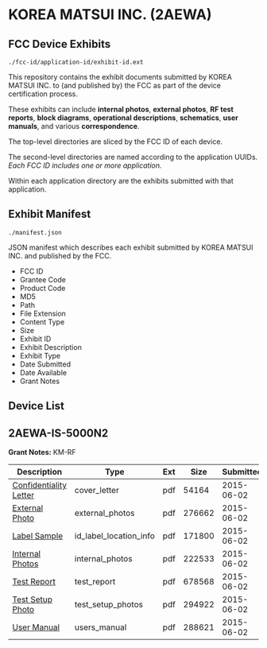 # KOREA MATSUI INC. (2AEWA)
## FCC Device Exhibits

```
./fcc-id/application-id/exhibit-id.ext
```

This repository contains the exhibit documents submitted by KOREA MATSUI INC. to (and published by) the FCC as part of the device certification process.

These exhibits can include **internal photos**, **external photos**, **RF test reports**, **block diagrams**, **operational descriptions**, **schematics**, **user manuals**, and various **correspondence**.

The top-level directories are sliced by the FCC ID of each device.

The second-level directories are named according to the application UUIDs. *Each FCC ID includes one or more application.*

Within each application directory are the exhibits submitted with that application. 

## Exhibit Manifest

```
./manifest.json
```

JSON manifest which describes each exhibit submitted by KOREA MATSUI INC. and published by the FCC.

- FCC ID
- Grantee Code
- Product Code
- MD5
- Path
- File Extension
- Content Type
- Size
- Exhibit ID
- Exhibit Description
- Exhibit Type
- Date Submitted
- Date Available
- Grant Notes

## Device List
## 2AEWA-IS-5000N2
**Grant Notes:** KM-RF

| Description | Type | Ext | Size | Submitted | Available |
| ----------- | ---- | --- | ---- | --------- | --------- |
| [Confidentiality Letter](2AEWA-IS-5000N2/c7159d273ebf139b869d5c21da1e9e2e/2633691.pdf) | cover_letter | pdf | 54164 | 2015-06-02 | 2015-06-02 |
| [External Photo](2AEWA-IS-5000N2/c7159d273ebf139b869d5c21da1e9e2e/2633692.pdf) | external_photos | pdf | 276662 | 2015-06-02 | 2015-06-02 |
| [Label Sample](2AEWA-IS-5000N2/c7159d273ebf139b869d5c21da1e9e2e/2633694.pdf) | id_label_location_info | pdf | 171800 | 2015-06-02 | 2015-06-02 |
| [Internal Photos](2AEWA-IS-5000N2/c7159d273ebf139b869d5c21da1e9e2e/2633693.pdf) | internal_photos | pdf | 222533 | 2015-06-02 | 2015-06-02 |
| [Test Report](2AEWA-IS-5000N2/c7159d273ebf139b869d5c21da1e9e2e/2633696.pdf) | test_report | pdf | 678568 | 2015-06-02 | 2015-06-02 |
| [Test Setup Photo](2AEWA-IS-5000N2/c7159d273ebf139b869d5c21da1e9e2e/2633697.pdf) | test_setup_photos | pdf | 294922 | 2015-06-02 | 2015-06-02 |
| [User Manual](2AEWA-IS-5000N2/c7159d273ebf139b869d5c21da1e9e2e/2633695.pdf) | users_manual | pdf | 288621 | 2015-06-02 | 2015-06-02 |
